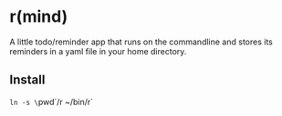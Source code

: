 r(mind)
=======

A little todo/reminder app that runs on the commandline and stores its reminders in a yaml file in your home directory.


Install
-------

`ln -s \`pwd\`/r ~/bin/r`